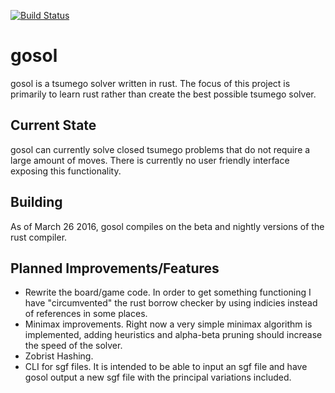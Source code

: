 [![Build Status](https://travis-ci.org/dannyzed/gosol.svg?branch=master)](https://travis-ci.org/dannyzed/gosol)

gosol
=====
gosol is a tsumego solver written in rust.  The focus of this project is primarily to learn rust rather than create the best possible tsumego solver.

Current State
-------------
gosol can currently solve closed tsumego problems that do not require a large amount of moves.  There
is currently no user friendly interface exposing this functionality.

Building
--------
As of March 26 2016, gosol compiles on the beta and nightly versions of the
rust compiler.  

Planned Improvements/Features
-----------------------------
 * Rewrite the board/game code.  In order to get something functioning I have "circumvented" the rust borrow checker by using indicies instead of references in some places.
 * Minimax improvements.  Right now a very simple minimax algorithm is implemented, adding heuristics and alpha-beta pruning should increase the speed of the solver.
 * Zobrist Hashing.
 * CLI for sgf files.  It is intended to be able to input an sgf file and have gosol output a new sgf file with the principal variations included.
